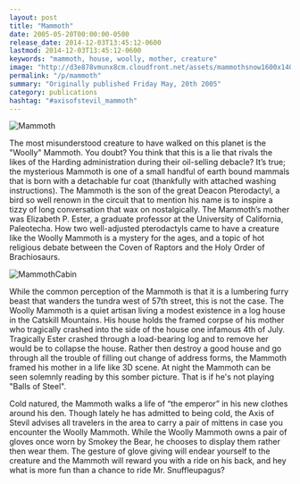 ```yaml
---
layout: post
title: "Mammoth"
date: 2005-05-20T00:00:00-0500
release_date: 2014-12-03T13:45:12-0600
lastmod: 2014-12-03T13:45:12-0600
keywords: "mammoth, house, woolly, mother, creature"
image: "http://d3e878vmunx8cm.cloudfront.net/assets/mammothsnow1600x1400.jpg"
permalink: "/p/mammoth"
summary: "Originally published Friday May, 20th 2005"
category: publications
hashtag: "#axisofstevil_mammoth"
---
```


[id_1]: http://d3e878vmunx8cm.cloudfront.net/assets/mammothsnow1600x1400.jpg "Mammoth"[id_2]: http://d3e878vmunx8cm.cloudfront.net/assets/mammothcabin1600x1200.jpg "MammothCabin"
![Mammoth][id_1]

The most misunderstood creature to have walked on this planet is the "Woolly" Mammoth. You doubt? You think that this is a lie that rivals the likes of the Harding administration during their oil-selling debacle? It’s true; the mysterious Mammoth is one of a small handful of earth bound mammals that is born with a detachable fur coat (thankfully with attached washing instructions). The Mammoth is the son of the great Deacon Pterodactyl, a bird so well renown in the circuit that to mention his name is to inspire a tizzy of long conversation that wax on nostalgically. The Mammoth’s mother was Elizabeth P. Ester, a graduate professor at the University of California, Paleotecha. How two well-adjusted pterodactyls came to have a creature like the Woolly Mammoth is a mystery for the ages, and a topic of hot religious debate between the Coven of Raptors and the Holy Order of Brachiosaurs.

![MammothCabin][id_2]

While the common perception of the Mammoth is that it is a lumbering furry beast that wanders the tundra west of 57th street, this is not the case. The Woolly Mammoth is a quiet artisan living a modest existence in a log house in the Catskill Mountains. His house holds the framed corpse of his mother who tragically crashed into the side of the house one infamous 4th of July. Tragically Ester crashed through a load-bearing log and to remove her would be to collapse the house. Rather then destroy a good house and go through all the trouble of filling out change of address forms, the Mammoth framed his mother in a life like 3D scene. At night the Mammoth can be seen solemnly reading by this somber picture. That is if he's not playing "Balls of Steel".

Cold natured, the Mammoth walks a life of “the emperor” in his new clothes around his den. Though lately he has admitted to being cold, the Axis of Stevil advises all travelers in the area to carry a pair of mittens in case you encounter the Woolly Mammoth. While the Woolly Mammoth owns a pair of gloves once worn by Smokey the Bear, he chooses to display them rather then wear them. The gesture of glove giving will endear yourself to the creature and the Mammoth will reward you with a ride on his back, and hey what is more fun than a chance to ride Mr. Snuffleupagus?
